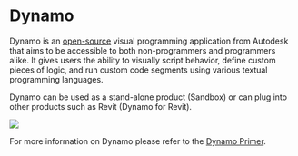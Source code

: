 # Dynamo

Dynamo is an [open-source](https://github.com/DynamoDS/Dynamo) visual programming application from Autodesk that aims to be accessible to both non-programmers and programmers alike. It gives users the ability to visually script behavior, define custom pieces of logic, and run custom code segments using various textual programming languages.

Dynamo can be used as a stand-alone product \(Sandbox\) or can plug into other products such as Revit \(Dynamo for Revit\).

![](../.gitbook/assets/dynamo1.png)

For more information on Dynamo please refer to the [Dynamo Primer](http://primer.dynamobim.org/).


